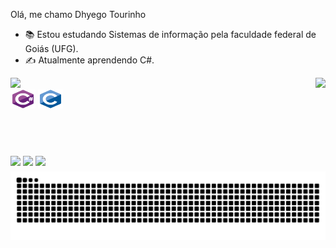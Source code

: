 Olá, me chamo Dhyego Tourinho

-  📚 Estou estudando Sistemas de informação pela faculdade federal de Goiás (UFG).
-  ✍️ Atualmente aprendendo C#.


<div>
  <img  height="180em" src="https://github-readme-stats.vercel.app/api?username=DhyegoTourinho&show_icons=true&theme=great-gatsby&include_all_commits=true&count_private=true"/>
  <img align="right" height="150em" src="https://github-readme-stats.vercel.app/api/top-langs/?username=DhyegoTourinho&layout=compact&langs_count=16&theme=great-gatsby"/>
  
</div>
  <img align="center" alt="DhyegoTourinho" height="30" width="40" src="https://raw.githubusercontent.com/devicons/devicon/master/icons/csharp/csharp-original.svg">
  <img align="center" alt="DhyegoTourinho" height="30" width="40" src="https://raw.githubusercontent.com/devicons/devicon/master/icons/c/c-original.svg">
</div>
  
  ##
 
<div>

<div style="display: inline_block"><br>

</div>
  
  ##
 
<div> 
  <a href="https://www.instagram.com/Dhyego_Tourinho" target="_blank"><img src="https://img.shields.io/badge/-Instagram-%23E4405F?style=for-the-badge&logo=instagram&logoColor=white" target="_blank"></a>
  <a href = "contato@DhyegoTourinho9@gmail.com"><img src="https://img.shields.io/badge/-Gmail-FF0000?style=for-the-badge&logo=gmail&logoColor=white" target="_blank"></a>
  <a href="https://www.linkedin.com/in/dhyego-tourinho-1b5831290/" target="_blank"><img src="https://img.shields.io/badge/-LinkedIn-%230077B5?style=for-the-badge&logo=linkedin&logoColor=white" target="_blank"></a> 
</div>

<picture align="center">
  <source media="(prefers-color-scheme: dark)" srcset="https://raw.githubusercontent.com/DhyegoTourinho/DhyegoTourinho/output/github-contribution-grid-snake-dark.svg">
  <source media="(prefers-color-scheme: light)" srcset="https://raw.githubusercontent.com/DhyegoTourinho/DhyegoTourinho/output/github-contribution-grid-snake-dark.svg">
  <img align="center" alt="github contribution grid snake animation" src="https://raw.githubusercontent.com/DhyegoTourinho/DhyegoTourinho/output/github-contribution-grid-snake.svg">
</picture>
